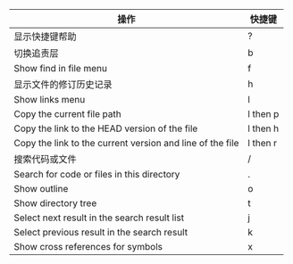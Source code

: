 操作	|快捷键|
|--|--
显示快捷键帮助|	?
切换追责层|	b
Show find in file menu|	f
显示文件的修订历史记录|	h
Show links menu|	l
Copy the current file path |	l then p
Copy the link to the HEAD version of the file	|l then h
Copy the link to the current version and line of the file |	l then r
搜索代码或文件|	/
Search for code or files in this directory	|.
Show outline	|o
Show directory tree	|t
Select next result in the search result list|	j
Select previous result in the search result |	k
Show cross references for symbols	|x

